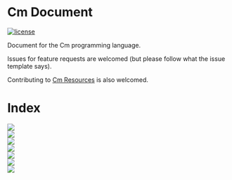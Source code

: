 # Cm Document

[![license](https://img.shields.io/github/license/Cm-lang/Cm-Document.svg)](https://github.com/Cm-lang/Cm-Document)

Document for the Cm programming language.

Issues for feature requests are welcomed (but please follow what the issue template says).

Contributing to [Cm Resources](https://github.com/Cm-lang/Cm-Resources) is also welcomed.

# Index

[![](https://img.shields.io/badge/chapter-introduction-ff69b4.svg)](./intro.md)  
[![](https://img.shields.io/badge/chapter-whitespace%20and%20keywords-ff69b4.svg)](./whitespaces-and-keywords.md)  
[![](https://img.shields.io/badge/chapter-type%20system-ff69b4.svg)](./type-system.md)  
[![](https://img.shields.io/badge/chapter-constant%20and%20variable-ff69b4.svg)](./const-and-var.md)  
[![](https://img.shields.io/badge/chapter-function%20grammar-ff69b4.svg)](./function.md)  
[![](https://img.shields.io/badge/chapter-control%20flow-ff69b4.svg)](./control-flow.md)  
[![](https://img.shields.io/badge/chapter-struct%20type-ff69b4.svg)](./struct.md)

